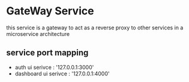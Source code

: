 # GateWay Service
this service is a gateway to act as a reverse proxy to other services in a microservice architecture

## service port mapping
- auth ui serivce : '127.0.0.1:3000' 
- dashboard ui serivce : '127.0.0.1:4000' 
